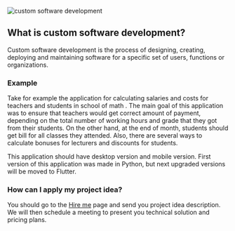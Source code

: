 ![custom software development](/posts/softwaredevelopment.jpg)


## What is custom software development?
Custom software development is the process of designing, creating, deploying and maintaining software for a specific set of users, functions or organizations. 

### Example
Take for example the application for calculating salaries and costs for teachers and students in school of math . The main goal of this application was to ensure that teachers would get correct amount of payment, depending on the total number of working hours and grade that they got from their students. On the other hand, at the end of month, students should get bill for all classes they attended. Also, there are several ways to calculate bonuses for lecturers and discounts for students.
 
This application should have desktop version and mobile version. First version of this application was made in Python, but next upgraded versions will be moved to Flutter.
### How can I apply my project idea?
You should go to the  [Hire me](http://localhost:3000/hire-me)  page and send you project idea description. We will 
then schedule a meeting to present you technical solution and pricing plans.





